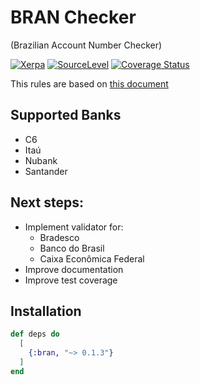 # BRAN Checker

(Brazilian Account Number Checker)

[![Xerpa](https://circleci.com/gh/Xerpa/bran_checker.svg?style=shield)](https://circleci.com/gh/Xerpa/bran_checker) [![SourceLevel](https://app.sourcelevel.io/github/Xerpa/-/bran_checker.svg)](https://app.sourcelevel.io/github/Xerpa/-/bran_checker) [![Coverage Status](https://coveralls.io/repos/github/Xerpa/bran_checker/badge.svg?branch=master)](https://coveralls.io/github/Xerpa/bran_checker?branch=master)

This rules are based on [this document](http://177.153.6.25/ercompany.com.br/boleto/laravel-boleto-master/manuais/Regras%20Validacao%20Conta%20Corrente%20VI_EPS.pdf)

## Supported Banks
  -  C6
  -  Itaú
  -  Nubank
  -  Santander
## Next steps:
-   Implement validator for:
    -   Bradesco
    -   Banco do Brasil
    -   Caixa Econômica Federal
-   Improve documentation
-   Improve test coverage

## Installation

```elixir
def deps do
  [
    {:bran, "~> 0.1.3"}
  ]
end
```
